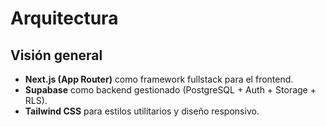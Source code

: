 # Arquitectura

## Visión general
- **Next.js (App Router)** como framework fullstack para el frontend.
- **Supabase** como backend gestionado (PostgreSQL + Auth + Storage + RLS).
- **Tailwind CSS** para estilos utilitarios y diseño responsivo.
